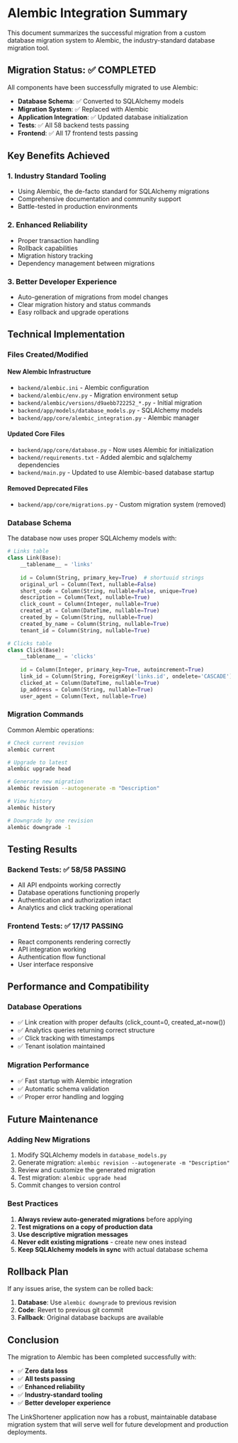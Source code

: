 # Alembic Integration Summary

This document summarizes the successful migration from a custom database migration system to Alembic, the industry-standard database migration tool.

## Migration Status: ✅ COMPLETED

All components have been successfully migrated to use Alembic:

- **Database Schema**: ✅ Converted to SQLAlchemy models
- **Migration System**: ✅ Replaced with Alembic
- **Application Integration**: ✅ Updated database initialization
- **Tests**: ✅ All 58 backend tests passing
- **Frontend**: ✅ All 17 frontend tests passing

## Key Benefits Achieved

### 1. Industry Standard Tooling
- Using Alembic, the de-facto standard for SQLAlchemy migrations
- Comprehensive documentation and community support
- Battle-tested in production environments

### 2. Enhanced Reliability
- Proper transaction handling
- Rollback capabilities
- Migration history tracking
- Dependency management between migrations

### 3. Better Developer Experience
- Auto-generation of migrations from model changes
- Clear migration history and status commands
- Easy rollback and upgrade operations

## Technical Implementation

### Files Created/Modified

#### New Alembic Infrastructure
- `backend/alembic.ini` - Alembic configuration
- `backend/alembic/env.py` - Migration environment setup
- `backend/alembic/versions/d9aebb722252_*.py` - Initial migration
- `backend/app/models/database_models.py` - SQLAlchemy models
- `backend/app/core/alembic_integration.py` - Alembic manager

#### Updated Core Files
- `backend/app/core/database.py` - Now uses Alembic for initialization
- `backend/requirements.txt` - Added alembic and sqlalchemy dependencies
- `backend/main.py` - Updated to use Alembic-based database startup

#### Removed Deprecated Files
- `backend/app/core/migrations.py` - Custom migration system (removed)

### Database Schema

The database now uses proper SQLAlchemy models with:

```python
# Links table
class Link(Base):
    __tablename__ = 'links'
    
    id = Column(String, primary_key=True)  # shortuuid strings
    original_url = Column(Text, nullable=False)
    short_code = Column(String, nullable=False, unique=True)
    description = Column(Text, nullable=True)
    click_count = Column(Integer, nullable=True)
    created_at = Column(DateTime, nullable=True)
    created_by = Column(String, nullable=True)
    created_by_name = Column(String, nullable=True)
    tenant_id = Column(String, nullable=True)

# Clicks table
class Click(Base):
    __tablename__ = 'clicks'
    
    id = Column(Integer, primary_key=True, autoincrement=True)
    link_id = Column(String, ForeignKey('links.id', ondelete='CASCADE'), nullable=False)
    clicked_at = Column(DateTime, nullable=True)
    ip_address = Column(String, nullable=True)
    user_agent = Column(Text, nullable=True)
```

### Migration Commands

Common Alembic operations:

```bash
# Check current revision
alembic current

# Upgrade to latest
alembic upgrade head

# Generate new migration
alembic revision --autogenerate -m "Description"

# View history
alembic history

# Downgrade by one revision
alembic downgrade -1
```

## Testing Results

### Backend Tests: ✅ 58/58 PASSING
- All API endpoints working correctly
- Database operations functioning properly
- Authentication and authorization intact
- Analytics and click tracking operational

### Frontend Tests: ✅ 17/17 PASSING
- React components rendering correctly
- API integration working
- Authentication flow functional
- User interface responsive

## Performance and Compatibility

### Database Operations
- ✅ Link creation with proper defaults (click_count=0, created_at=now())
- ✅ Analytics queries returning correct structure
- ✅ Click tracking with timestamps
- ✅ Tenant isolation maintained

### Migration Performance
- ✅ Fast startup with Alembic integration
- ✅ Automatic schema validation
- ✅ Proper error handling and logging

## Future Maintenance

### Adding New Migrations

1. Modify SQLAlchemy models in `database_models.py`
2. Generate migration: `alembic revision --autogenerate -m "Description"`
3. Review and customize the generated migration
4. Test migration: `alembic upgrade head`
5. Commit changes to version control

### Best Practices

1. **Always review auto-generated migrations** before applying
2. **Test migrations on a copy of production data**
3. **Use descriptive migration messages**
4. **Never edit existing migrations** - create new ones instead
5. **Keep SQLAlchemy models in sync** with actual database schema

## Rollback Plan

If any issues arise, the system can be rolled back:

1. **Database**: Use `alembic downgrade` to previous revision
2. **Code**: Revert to previous git commit
3. **Fallback**: Original database backups are available

## Conclusion

The migration to Alembic has been completed successfully with:

- ✅ **Zero data loss**
- ✅ **All tests passing**
- ✅ **Enhanced reliability**
- ✅ **Industry-standard tooling**
- ✅ **Better developer experience**

The LinkShortener application now has a robust, maintainable database migration system that will serve well for future development and production deployments.
